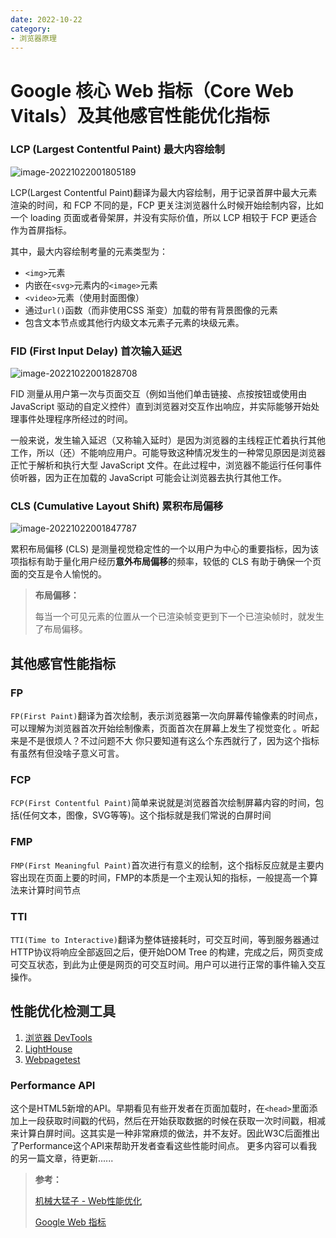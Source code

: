 ```yaml
---
date: 2022-10-22
category:
- 浏览器原理
---
```


# Google 核心 Web 指标（Core Web Vitals）及其他感官性能优化指标

### LCP (Largest Contentful Paint) 最大内容绘制

![image-20221022001805189](https://cdn.yihuiblog.top/images/202210220018236.png)

LCP(Largest Contentful Paint)翻译为最大内容绘制，用于记录首屏中最大元素渲染的时间，和 FCP 不同的是，FCP 更关注浏览器什么时候开始绘制内容，比如一个 loading 页面或者骨架屏，并没有实际价值，所以 LCP 相较于 FCP 更适合作为首屏指标。

其中，最大内容绘制考量的元素类型为：

- `<img>`元素
- 内嵌在`<svg>`元素内的`<image>`元素
- `<video>`元素（使用封面图像）
- 通过`url()`函数（而非使用CSS 渐变）加载的带有背景图像的元素
- 包含文本节点或其他行内级文本元素子元素的块级元素。

### FID (First Input Delay) 首次输入延迟


![image-20221022001828708](https://cdn.yihuiblog.top/images/202210220018757.png)

FID 测量从用户第一次与页面交互（例如当他们单击链接、点按按钮或使用由 JavaScript 驱动的自定义控件）直到浏览器对交互作出响应，并实际能够开始处理事件处理程序所经过的时间。

一般来说，发生输入延迟（又称输入延时）是因为浏览器的主线程正忙着执行其他工作，所以（还）不能响应用户。可能导致这种情况发生的一种常见原因是浏览器正忙于解析和执行大型 JavaScript 文件。在此过程中，浏览器不能运行任何事件侦听器，因为正在加载的 JavaScript 可能会让浏览器去执行其他工作。


### CLS (Cumulative Layout Shift) 累积布局偏移

![image-20221022001847787](https://cdn.yihuiblog.top/images/202210220018826.png)

累积布局偏移 (CLS) 是测量视觉稳定性的一个以用户为中心的重要指标，因为该项指标有助于量化用户经历**意外布局偏移**的频率，较低的 CLS 有助于确保一个页面的交互是令人愉悦的。

> **布局偏移：**
>
> 每当一个可见元素的位置从一个已渲染帧变更到下一个已渲染帧时，就发生了布局偏移。



## 其他感官性能指标

### FP

`FP(First Paint)`翻译为首次绘制，表示浏览器第一次向屏幕传输像素的时间点，可以理解为浏览器首次开始绘制像素，页面首次在屏幕上发生了视觉变化 。听起来是不是很烦人？不过问题不大 你只要知道有这么个东西就行了，因为这个指标有虽然有但没啥子意义可言。

### FCP

`FCP(First Contentful Paint)`简单来说就是浏览器首次绘制屏幕内容的时间，包括(任何文本，图像，SVG等等)。这个指标就是我们常说的白屏时间

### FMP

`FMP(First Meaningful Paint)`首次进行有意义的绘制，这个指标反应就是主要内容出现在页面上要的时间，FMP的本质是一个主观认知的指标，一般提高一个算法来计算时间节点

### TTI

`TTI(Time to Interactive)`翻译为整体链接耗时，可交互时间，等到服务器通过HTTP协议将响应全部返回之后，便开始DOM Tree 的构建，完成之后，网页变成可交互状态，到此为止便是网页的可交互时间。用户可以进行正常的事件输入交互操作。

## 性能优化检测工具

1. [浏览器 DevTools](https://leeon.gitbooks.io/devtools/content/learn_basic/overview.html)
2. [LightHouse](https://developer.chrome.com/docs/lighthouse/overview/)
3. [Webpagetest](https://www.webpagetest.org/)

### Performance API

这个是HTML5新增的API。早期看见有些开发者在页面加载时，在`<head>`里面添加上一段获取时间戳的代码，然后在开始获取数据的时候在获取一次时间戳，相减来计算白屏时间。这其实是一种非常麻烦的做法，并不友好。因此W3C后面推出了Performance这个API来帮助开发者查看这些性能时间点。
更多内容可以看我的另一篇文章，待更新......

> **参考：**
>
> [机械大猛子 - Web性能优化](https://www.yuque.com/u21926970/lg2gvi/ods5ss#ZV1jm)
>
> [Google Web 指标](https://web.dev/i18n/zh/vitals/)
